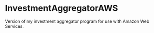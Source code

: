# InvestmentAggregatorAWS
Version of my investment aggregator program for use with Amazon Web Services.  
